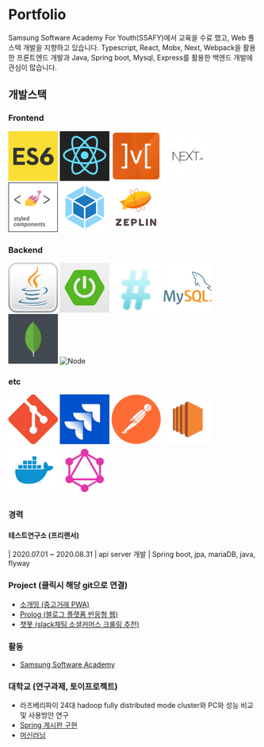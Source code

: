 # Portfolio
Samsung Software Academy For Youth(SSAFY)에서 교육을 수료 했고, Web 풀스택 개발을 지향하고 있습니다.
Typescript, React, Mobx, Next, Webpack을 활용한 프론트엔드 개발과 Java, Spring boot, Mysql, Express를 활용한 백엔드 개발에 관심이 많습니다.

## 개발스택
### Frontend
<!--
![ES6](./src/assets/img/ES6.jpg)
![React](./src/assets/img/react.png)
![Mobx](./src/assets/img/mobx.png)
![Next](./src/assets/img/nextjs.png)
![Styled-component](./src/assets/img/styled-components.png)
![Typescript](./src/assets/img/typeScript.jpg)
![webpack](./src/assets/img/webpack.png) 
-->

<div>
<img src="./src/assets/img/ES6.jpg" width="100px" title="ES6">
<img src="./src/assets/img/react.png" width="100px" title="React">
<img src="./src/assets/img/mobx.png" width="100px" title="Mobx">
<img src="./src/assets/img/nextjs.png" width="100px"  title="Next.js">
<img src="./src/assets/img/styled-components.png" width="100px" title="Styled-componentes">
<img src="./src/assets/img/webpack.png" width="100px" title="Webpack">
<img src="./src/assets/img/zeplin.png" width="100px" title="Zeplin">
</div>

### Backend
<!-- 
![java](./src/assets/img/java.png)
![Springboot](./src/assets/img/springboot.png)
![](./src/assets/img/Expressjs.png)
![](./src/assets/img/mysql.png)
  ![](./src/assets/img/mongodb.png)
-->
<div> 
<img src="./src/assets/img/java.png" width="100px"  title="Java">
<img src="./src/assets/img/springboot.png" width="100px" title="Spring boot">
<img src="./src/assets/img/Expressjs.png" width="100px" title="Express">
<img src="./src/assets/img/mysql.png" width="100px" title="Mysql">
<img src="./src/assets/img/mongodb.png" width="100px" title="MongoDB">
<img src="https://t1.daumcdn.net/cfile/tistory/211B43475865B4201E" width="100px" title="Node">
</div>

### etc
<div> 
<img src="./src/assets/img/git.png" width="100px" title="Git">
<img src="./src/assets/img/jira.jpg" width="100px" title="Jira">
<img src="./src/assets/img/postman.png" width="100px" title="Postman">
<img src="./src/assets/img/amazon-ec2.png" width="100px" title="Ec2">
<img src="./src/assets/img/docker.png" width="100px" title="Docker">
<img src="./src/assets/img/graphql.png" width="100px" title="GraphQL">
</div>
<!-- 
![](./src/assets/img/git.png)
![](./src/assets/img/jira.jpg)
![](./src/assets/img/postman.png)
![](./src/assets/img/amazon-ec2.png)
![](./src/assets/img/docker.png)
![](./src/assets/img/graphql.png)
-->

### 경력
#### 테스트연구소 (프리랜서)
| 2020.07.01 ~ 2020.08.31
| api server 개발 
| Spring boot, jpa, mariaDB, java, flyway

### Project (클릭시 해당 git으로 연결)
* [소개띵 (중고거래 PWA)](https://github.com/RyuIL/sogaething-master)
* [Prolog (블로그 플랫폼 반응형 웹)](https://github.com/RyuIL/prolog-master)
* [챗봇 (slack채팅 소셜커머스 크롤링 추천)](https://github.com/RyuIL/saffy2-bootcamp)

### 활동
* [Samsung Software Academy](https://www.ssafy.com/ksp/jsp/swp/swpMain.jsp)

### 대학교 (연구과제, 토이프로젝트)
* 라즈베리파이 24대 hadoop fully distributed mode cluster와 PC와 성능 비교 및 사용방안 연구
* [Spring 게시판 구현](https://github.com/RyuIL/spring_board)
* [머신러닝](https://github.com/RyuIL/machine_learning)


